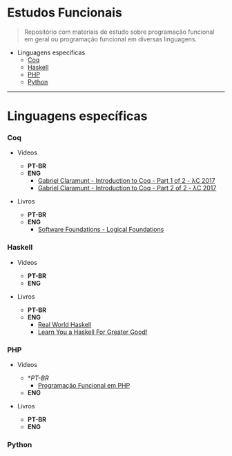 # Estudos Funcionais
> Repositório com materiais de estudo sobre programação funcional em geral ou programação funcional em diversas linguagens. 

* Linguagens específicas
    * [Coq](#coq)
    * [Haskell](#haskell)
    * [PHP](#php)
    * [Python](#python)

--------

# Linguagens específicas

<h3 id="coq">Coq</h3>

- Videos
  - **PT-BR**
  - **ENG**
      * [Gabriel Claramunt - Introduction to Coq - Part 1 of 2 - λC 2017](https://www.youtube.com/watch?v=L9XXh4gRi1M)
      * [Gabriel Claramunt - Introduction to Coq - Part 2 of 2 - λC 2017](https://www.youtube.com/watch?v=gvA6DfBZ1yI)

- Livros
  - **PT-BR**
  - **ENG**
      * [Software Foundations - Logical Foundations](https://softwarefoundations.cis.upenn.edu/lf-current/toc.html)
      
<h3 id="Haskell">Haskell</h3>

- Videos
  - **PT-BR**
  - **ENG**

- Livros
  - **PT-BR**
  - **ENG**
      * [Real World Haskell](http://book.realworldhaskell.org/read/)
      * [Learn You a Haskell For Greater Good!](http://learnyouahaskell.com/chapters)
      
<h3 id="php">PHP</h3>

- Videos
  - **PT-BR*
      * [Programação Funcional em PHP](https://www.youtube.com/watch?v=cts_NStWJ5Q)
  - **ENG**

- Livros
  - **PT-BR**
  - **ENG**


<h3 id="python">Python</h3>
